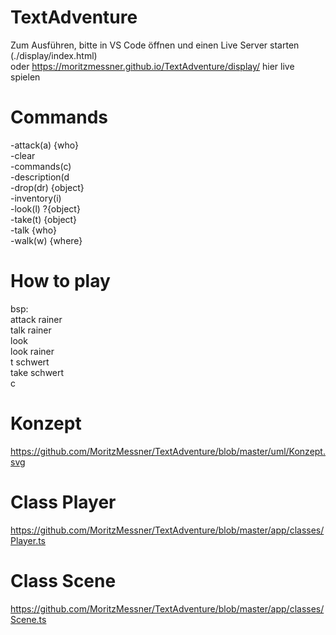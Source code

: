# TextAdventure  
Zum Ausführen, bitte in VS Code öffnen und einen Live Server starten (./display/index.html)    
oder https://moritzmessner.github.io/TextAdventure/display/ hier live spielen

# Commands  
-attack(a) {who}  
-clear  
-commands(c)  
-description(d  
-drop(dr) {object}  
-inventory(i)  
-look(l) ?{object}  
-take(t) {object}  
-talk {who}  
-walk(w) {where}  

# How to play  
bsp:  
attack rainer  
talk rainer  
look  
look rainer  
t schwert  
take schwert  
c  



# Konzept  
https://github.com/MoritzMessner/TextAdventure/blob/master/uml/Konzept.svg  

# Class Player  
https://github.com/MoritzMessner/TextAdventure/blob/master/app/classes/Player.ts  
 
# Class Scene  
https://github.com/MoritzMessner/TextAdventure/blob/master/app/classes/Scene.ts  
